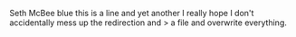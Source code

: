 Seth McBee
blue
this is a line
    and yet another
I really hope I don't accidentally mess up the redirection and > a file and overwrite everything.
